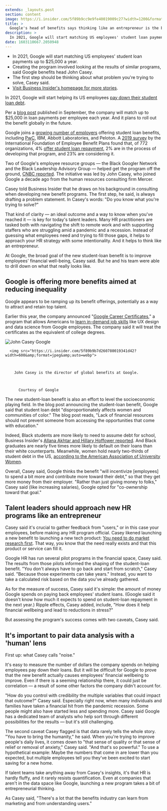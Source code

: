 ```yaml
--- 
extends: _layouts.post 
section: content 
image: https://i.insider.com/5f89b9cc9e9fe40019009c27?width=1200&format=jpeg 
title: > 
  Google's head of benefits says thinking like an entrepreneur is the best way to create an effective HR program. Here's how his team did that when they decided to help employees pay down their student 
description: > 
  In 2021, Google will start matching US employees' student loan payments up to $25,000 a year.In 2021, Google will start helping its US employees pay down their student loan debt.Google joins a growing number of employers offering student loan benefits, including PwC, IBM, Abbott Laboratories, and Peloton.At Google, the broad goal of the new student-loan benefit is to improve employees' financial well-being, Casey said.In the blog post announcing the student-loan benefit, Google said that student loan debt "disproportionately affects women and communities of color." 
date: 1603110667.2050948 
--- 
```

<div><ul class="summary-list">
<li>In 2021, Google will start matching US employees' student loan payments up to $25,000 a year.</li>
<li>Creating the program involved looking at the results of similar programs, said Google benefits head John Casey.</li>
<li>The first step should be thinking about what problem you're trying to solve, Casey said.</li>
<li><a href="https://www.businessinsider.com/?hprecirc-bullet">Visit Business Insider's homepage for more stories</a>.</li>
</ul>
<p id="gpt-post-warroom-mobile_in_post_ad-fluid-1" class="ad ad-wrapper fluid in-post only-mobile"></p>

<p id="gpt-post-warroom-desktop_in_post_ad-fluid-1" class="ad ad-wrapper fluid in-post only-desktop"></p>
<p>In 2021, Google will start helping its US employees <a href="https://www.businessinsider.com/google-helping-employees-pay-off-student-loan-debt-2020-9">pay down their student loan debt</a>.</p><p>Per a <a href="https://www.blog.google/inside-google/life-at-google/helping-googlers-tackle-student-loan-debt/">blog post</a> published in September, the company will match up to $25,000 in loan payments per employee each year. And it plans to roll out the benefit globally in the future.</p><p>Google joins a <a href="https://www.businessinsider.com/companies-helping-their-employees-pay-off-student-loan-debt-2019-6">growing number of employers</a> offering student loan benefits, including <a href="https://www.pwc.com/us/en/careers/why-pwc/employee-benefits.html">PwC</a>, IBM, Abbott Laboratories, and Peloton. A <a href="https://www.ifebp.org/bookstore/education-benefits-survey-results/Pages/education-benefits-survey-results-2019.aspx">2019 survey</a> by the International Foundation of Employee Benefit Plans found that, of 772 organizations, 4% <a href="https://www.insidehighered.com/news/2020/03/27/stimulus-includes-tax-break-employer-paid-student-loan-benefits-drawing-praise-and">offer student loan repayment</a>, 2% are in the process of developing that program, and 23% are considering it.&#160;</p><p>Two of Google's employee resource groups &#8212; the Black Googler Network and the Black Leadership Advisory Group &#8212; helped get the program off the ground, <a href="https://www.cnbc.com/2020/09/24/google-will-help-employees-pay-off-student-loans-amid-debt-crisis.html">CNBC reported</a>. The initiative was led by John Casey, who joined Google a decade ago from the human resources consulting firm Mercer.</p><p>Casey told Business Insider that he draws on his background in consulting when developing new benefit programs. The first step, he said, is always drafting a problem statement. In Casey's words: "Do you know what you're trying to solve?"</p><p>That kind of clarity &#8212; an ideal outcome and a way to know when you've reached it &#8212; is key for today's talent leaders. Many HR practitioners are tasked both with navigating the shift to remote work and with supporting staffers who are struggling amid a pandemic and a recession. Instead of guessing what employees need and trying to fill those gaps, it helps to approach your HR strategy with some intentionality. And it helps to think like an entrepreneur.</p><p>At Google, the broad goal of the new student-loan benefit is to improve employees' financial well-being, Casey said. But he and his team were able to drill down on what that really looks like.</p><h2>Google is offering more benefits aimed at reducing inequality</h2><p>Google appears to be ramping up its benefit offerings, potentially as a way to attract and retain top talent.</p>
<p id="gpt-post-warroom-mobile_in_post_ad-fluid-2" class="ad ad-wrapper fluid in-post only-mobile"></p>

<p id="gpt-post-warroom-desktop_in_post_ad-fluid-2" class="ad ad-wrapper fluid in-post only-desktop"></p>
<p>Earlier this year, the company announced "<a href="https://blog.google/outreach-initiatives/grow-with-google/digital-jobs-program-help-americas-economic-recovery/">Google Career Certificates</a>," a program that allows Americans to <a href="https://www.businessinsider.com/google-career-certificate-alternative-college-program-2020-9">learn in-demand job skills</a> like UX design and data science from Google employees. The company said it will treat the certificates as the equivalent of college degrees.</p><p>
      <img class="lazy-image " src="" alt="John Casey Google">
    
    
      <img src="https://i.insider.com/5f89b9b7d260780019341d42?width=600&amp;format=jpeg&amp;auto=webp">
    
    
    
        John Casey is the director of global benefits at Google.
      

        
          Courtesy of Google
        
    
The new student-loan benefit is also an effort to level the socioeconomic playing field. In the blog post announcing the student-loan benefit, Google said that student loan debt "disproportionately affects women and communities of color." The blog post reads, "Lack of financial resources should not prevent someone from accessing the opportunities that come with education."</p><p>Indeed, Black students are more likely to need to assume debt for school, Business Insider's <a href="https://www.businessinsider.com/how-americas-student-debt-crisis-impacts-black-students-2019-7">Allana Akhtar and Hillary Hoffower reported</a>. And Black graduates are nearly five times more likely to default on their loans than their white counterparts. Meanwhile, women hold nearly two-thirds of student debt in the US, <a href="https://www.aauw.org/resources/research/deeper-in-debt/">according to the American Association of University Women</a>.</p><p>Overall, Casey said, Google thinks the benefit "will incentivize [employees] to spend a bit more and contribute more toward their debt," so that they get more money from their employer. "Rather than just giving money to folks," Casey said (like increasing salaries), Google opted for "co-ownership toward that goal."</p><h2>Talent leaders should approach new HR programs like an entrepreneur</h2><p>Casey said it's crucial to gather feedback from "users," or in this case your employees, before making any HR program official. Casey likened launching a new benefit to launching a new tech product: <a href="https://www.businessinsider.com/should-i-start-a-business-questions-to-ask-yourself-2019-5">You need to do market research first</a>. That way, you know that the need really exists and that this product or service can fill it.</p><p>Google HR has run several pilot programs in the financial space, Casey said. The results from those pilots informed the shaping of the student-loan benefit. "You don't always have to go back and start from scratch," Casey said. "Because those experiments can take years." Instead, you want to take a calculated risk based on the data you've already gathered.</p><p>As for the measure of success, Casey said it's simple: the amount of money Google spends on paying back employees' student loans. (Google said it doesn't know how much it expects to spend on student-loan repayment in the next year.) Ripple effects, Casey added, include, "How does it help financial wellbeing and lead to reductions in stress?"</p><p>But assessing the program's success comes with two caveats, Casey said.</p><h2>It's important to pair data analysis with a 'human' lens</h2><p>First up: what Casey calls "noise."</p>
<p id="gpt-post-warroom-mobile_in_post_ad-fluid-3" class="ad ad-wrapper fluid in-post only-mobile"></p>

<p id="gpt-post-warroom-desktop_in_post_ad-fluid-3" class="ad ad-wrapper fluid in-post only-desktop"></p>
<p>It's easy to measure the number of dollars the company spends on helping employees pay down their loans. But it will be difficult for Google to prove that the new benefit actually causes employees' financial wellbeing to improve. Even if there is a seeming relationship there, it could just be correlation &#8212; a result of some other factors the company didn't account for.</p><p>"How do you control with credibility the multiple variables that could impact that outcome?" Casey said. Especially right now, when many individuals and families have taken a financial hit from the pandemic recession. Some people might also have started less and spending more. Casey said Google has a dedicated team of analysts who help sort through different possibilities for the results &#8212; but it's still challenging.</p><p>The second caveat Casey flagged is that data rarely tells the whole story. "You have to bring the humanity," he said. When you're trying to improve people's daily lives, it comes down to "that sense of quality or that sense of relief or removal of anxiety," Casey said. "And that's so powerful." To use a hypothetical example: Maybe the numbers that come in are lower than you expected, but multiple employees tell you they've been excited to start saving for a new home.</p><p>If talent teams take anything away from Casey's insights, it's that HR is hardly fluffy, and it rarely resists quantification. Even at companies that aren't in the data space like Google, launching a new program takes a bit of entrepreneurial thinking.</p><p>As Casey said, "There's a lot that the benefits industry can learn from marketing and from understanding users."</p>
                  </div>